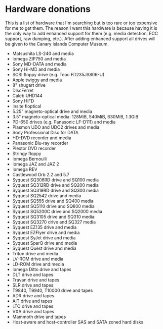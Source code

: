Hardware donations
==================

This is a list of hardware that I'm searching but is too rare or too expensive for me to get them.
The reason I want this hardware is because having it is the only way to add enhanced support for them (e.g. media detection, ECC support, raw dumping, etc.).
After adding enhanced support all drives will be given to the Canary Islands Computer Museum.

- Matsushita LS-240 and media
- Iomega ZIP750 and media
- Sony MD-DATA and media
- Sony Hi-MD and media
- SCSI floppy drive (e.g. Teac FD235JS806-U)
- Apple twiggy and media
- 8" shugart drive
- DiscFerret
- Caleb UHD144
- Sony HiFD
- Insite floptical
- 5.25" magneto-optical drive and media
- 3.5" magneto-optical media: 128MiB, 540MiB, 630MiB, 1.3GiB
- PD-650 drives (e.g. Panasonic LF-D111) and media
- Plasmon UDO and UDO2 drives and media
- Sony Professional Disc for DATA
- HD-DVD recorder and media
- Panasonic Blu-ray recorder
- Plextor DVD recorder
- Stringy floppy
- Iomega Bernoulli
- Iomega JAZ and JAZ 2
- Iomega REV
- Castlewood Orb 2.2 and 5.7
- Syquest SQ306RD drive and SQ100 media
- Syquest SQ312RD drive and SQ200 media
- Syquest SQ319RD drive and SQ300 media
- Syquest SQ2542 drive and media
- Syquest SQ555 drive and SQ400 media
- Syquest SQ5110 drive and SQ800 media
- Syquest SQ5200C drive and SQ2000 media
- Syquest SQ3105 drive and SQ310 media
- Syquest SQ3270 drive and SQ327 media
- Syquest EZ135 drive and media
- Syquest EZFlyer drive and media
- Syquest SyJet drive and media
- Syquest SparQ drive and media
- Syquest Quest drive and media
- Triton drive and media
- LV-ROM drive and media
- LD-ROM drive and media
- Iomega Ditto drive and tapes
- DLT drive and tapes
- Travan drive and tapes
- SLR drive and tapes
- T9840, T9940, T10000 drive and tapes
- ADR drive and tapes
- AIT drive and tapes
- LTO drive and tapes
- VXA drive and tapes
- Mammoth drive and tapes
- Host-aware and host-controller SAS and SATA zoned hard disks